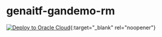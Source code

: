 # genaitf-gandemo-rm

[![Deploy to Oracle Cloud](https://oci-resourcemanager-plugin.plugins.oci.oraclecloud.com/latest/deploy-to-oracle-cloud.svg)](https://cloud.oracle.com/resourcemanager/stacks/create?region=us-ashburn-1&zipUrl=https://github.com/the-team-oasis/genaitf-gandemo-rm/archive/refs/heads/main.zip){:target="_blank" rel="noopener"}
